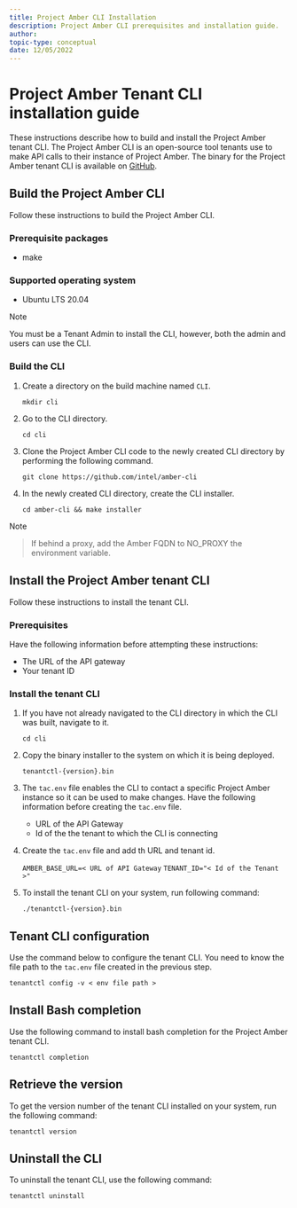 ```yaml
---
title: Project Amber CLI Installation
description: Project Amber CLI prerequisites and installation guide.
author:
topic-type: conceptual
date: 12/05/2022
---
```


# Project Amber Tenant CLI installation guide  

These instructions describe how to build and install the Project Amber tenant CLI. The Project Amber CLI is an open-source tool tenants use to make API calls to their instance of Project Amber. The binary for the Project Amber tenant CLI is available on [GitHub](https://github.com/intel/amber-cli).

## Build the Project Amber CLI  

Follow these instructions to build the Project Amber CLI.

### Prerequisite packages

- make

### Supported operating system

- Ubuntu LTS 20.04

> [!NOTE] 
> You must be a Tenant Admin to install the CLI, however, both the admin and users can use the CLI.

### Build the CLI

1. Create a directory on the build machine named `CLI`.

    `mkdir cli`

1. Go to the CLI directory.

    `cd cli`  

1. Clone the Project Amber CLI code to the newly created CLI directory by performing the following command.

    `git clone https://github.com/intel/amber-cli`

1. In the newly created CLI directory, create the CLI installer.

    `cd amber-cli && make installer`  

> [!NOTE]

> If behind a proxy, add the Amber FQDN to NO_PROXY the environment variable.

           
## Install the Project Amber tenant CLI  

Follow these instructions to install the tenant CLI.  

### Prerequisites

Have the following information before attempting these instructions:  

 - The URL of the API gateway  
 - Your tenant ID

### Install the tenant CLI

1. If you have not already navigated to the CLI directory in which the CLI was built, navigate to it.  

    `cd cli`  

1. Copy the binary installer to the system on which it is being deployed. 

     `tenantctl-{version}.bin` 

1. The `tac.env` file enables the CLI to contact a specific Project Amber instance so it can be used to make changes. Have the following information before creating the `tac.env` file.  

     - URL of the API Gateway  
     - Id of the the tenant to which the CLI is connecting 

1. Create the `tac.env` file and add th URL and tenant id.  

    `AMBER_BASE_URL=< URL of API Gateway`
    `TENANT_ID="< Id of the Tenant >"`  
    
1. To install the tenant CLI on your system, run following command:   

    `./tenantctl-{version}.bin`   
        
## Tenant CLI configuration    

Use the command below to configure the tenant CLI. You need to know the file path to the `tac.env` file created in the previous step.   

`tenantctl config -v < env file path >`

## Install Bash completion  

Use the following command to install bash completion for the Project Amber tenant CLI. 

`tenantctl completion`

## Retrieve the version  

To get the version number of the tenant CLI installed on your system, run the following command:   

`tenantctl version`

## Uninstall the CLI

To uninstall the tenant CLI, use the following command: 

`tenantctl uninstall` 


